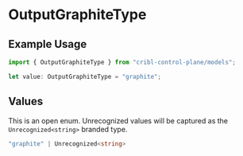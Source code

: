 # OutputGraphiteType

## Example Usage

```typescript
import { OutputGraphiteType } from "cribl-control-plane/models";

let value: OutputGraphiteType = "graphite";
```

## Values

This is an open enum. Unrecognized values will be captured as the `Unrecognized<string>` branded type.

```typescript
"graphite" | Unrecognized<string>
```